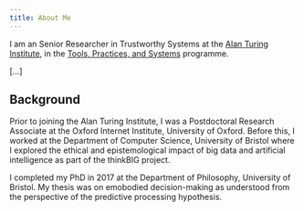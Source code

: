 ```yaml
---
title: About Me
---
```

I am an Senior Researcher in Trustworthy Systems at the [Alan Turing Institute](https://www.turing.ac.uk/people/researchers/christopher-burr), in the [Tools, Practices, and Systems](https://www.turing.ac.uk/research/research-programmes/tools-practices-and-systems) programme.

[...]
## Background

Prior to joining the Alan Turing Institute, I was a Postdoctoral Research Associate at the Oxford Internet Institute, University of Oxford. Before this, I worked at the Department of Computer Science, University of Bristol where I explored the ethical and epistemological impact of big data and artificial intelligence as part of the thinkBIG project.

I completed my PhD in 2017 at the Department of Philosophy, University of Bristol. My thesis was on emobodied decision-making as understood from the perspective of the predictive processing hypothesis.